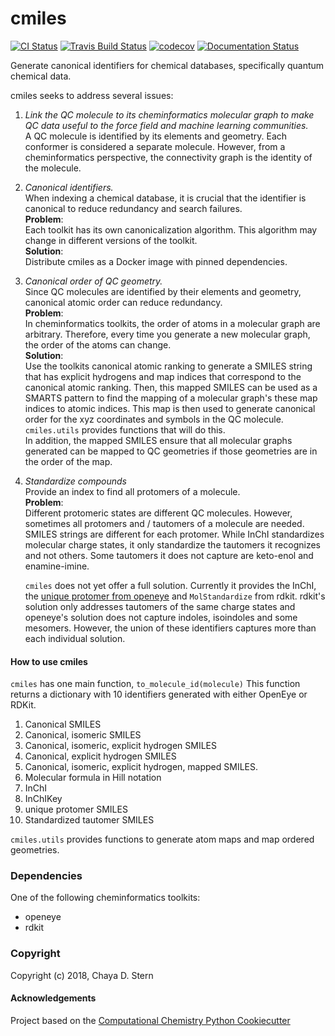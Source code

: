 cmiles
==============================
[//]: # (Badges)
[![CI Status](https://github.com/openforcefield/cmiles/workflows/CI/badge.svg)](https://github.com/openforcefield/cmiles/actions?query=branch%3Amaster+workflow%3ACI) 
[![Travis Build Status](https://travis-ci.org/openforcefield/cmiles.png)](https://travis-ci.org/openforcefield/cmiles)
[![codecov](https://codecov.io/gh/openforcefield/cmiles/branch/master/graph/badge.svg)](https://codecov.io/gh/openforcefield/cmiles/branch/master)
[![Documentation Status](https://readthedocs.org/projects/cmiles/badge/?version=latest)](https://cmiles.readthedocs.io/en/latest/?badge=latest)


Generate canonical identifiers for chemical databases, specifically quantum
chemical data. 
 
cmiles seeks to address several issues:

1. *Link the QC molecule to its cheminformatics molecular graph to make QC data
useful to the force field and machine learning communities.*  
    A QC molecule is identified by its elements and geometry. Each conformer
    is considered a separate molecule. However, from a cheminformatics perspective,
    the connectivity graph is the identity of the molecule. 
2. *Canonical identifiers.*      
    When indexing a chemical database, it is crucial that the identifier
    is canonical to reduce redundancy and search failures.  
    **Problem**:  
    Each toolkit has its own canonicalization algorithm. This algorithm may
    change in different versions of the toolkit.   
    **Solution**:  
    Distribute cmiles as a Docker image with pinned dependencies.  
  
3. *Canonical order of QC geometry.*   
    Since QC molecules are identified by their elements and geometry, canonical
    atomic order can reduce redundancy.  
    **Problem**:  
    In cheminformatics toolkits, the order of atoms in a molecular graph are arbitrary.
     Therefore, every time you generate a new molecular graph, the order of the atoms can change.  
    **Solution**:  
    Use the toolkits canonical atomic ranking to generate a SMILES string that has
    explicit hydrogens and map indices that correspond to the canonical atomic ranking.
    Then, this mapped SMILES can be used as a SMARTS pattern to find the mapping of
    a molecular graph's these map indices to atomic indices. This map is then used
    to generate canonical order for the xyz coordinates and symbols in the QC molecule.
    `cmiles.utils` provides functions that will do this.   
    In addition, the mapped SMILES ensure that all molecular graphs generated can be mapped
    to QC geometries if those geometries are in the order of the map.   
    
4. *Standardize compounds*    
    Provide an index to find all protomers of a molecule.  
    **Problem**:  
    Different protomeric states are different QC molecules. However, sometimes all
    protomers and / tautomers of a molecule are needed. SMILES strings are different
    for each protomer. While InChI standardizes molecular charge states, it only
    standardize the tautomers it recognizes and not others. Some tautomers
    it does not capture are keto-enol and enamine-imine.
    
    `cmiles` does not yet offer a full solution. Currently it provides the InChI, the
    [unique protomer from openeye](https://docs.eyesopen.com/toolkits/python/quacpactk/OEProtonFunctions/OEGetUniqueProtomer.html)
    and `MolStandardize` from rdkit. rdkit's solution only addresses tautomers of the 
    same charge states and openeye's solution does not capture indoles, isoindoles and 
    some mesomers. However, the union of these identifiers captures more than each individual solution. 
    
    
#### How to use cmiles
`cmiles` has one main function, `to_molecule_id(molecule)` This 
function returns a dictionary with 10 identifiers generated with either OpenEye
or RDKit. 

1. Canonical SMILES
2. Canonical, isomeric SMILES
3. Canonical, isomeric, explicit hydrogen SMILES
4. Canonical, explicit hydrogen SMILES
5. Canonical, isomeric, explicit hydrogen, mapped SMILES.
6. Molecular formula in Hill notation
7. InChI
8. InChIKey
9. unique protomer SMILES
10. Standardized tautomer SMILES

`cmiles.utils` provides functions to generate atom maps and map ordered geometries.

### Dependencies
One of the following cheminformatics toolkits:  
* openeye  
* rdkit  

### Copyright

Copyright (c) 2018, Chaya D. Stern


#### Acknowledgements
 
Project based on the 
[Computational Chemistry Python Cookiecutter](https://github.com/choderalab/cookiecutter-python-comp-chem)
